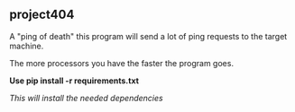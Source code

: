 ## project404
A "ping of death" this program will send a lot of ping requests to the target machine. 

The more processors you have the faster the program goes.

**Use pip install -r requirements.txt** 

_This will install the needed dependencies_

